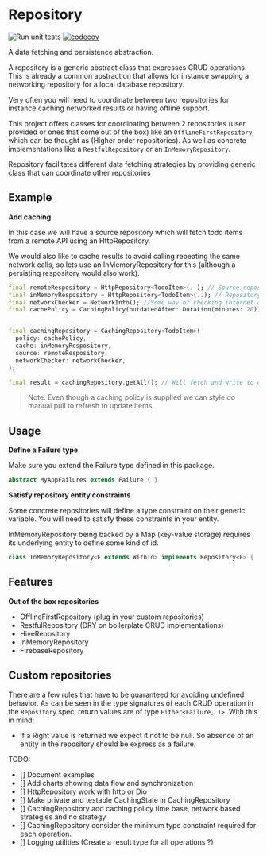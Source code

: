 # Repository

![Run unit tests](https://github.com/EagleDev-io/flutter_repository/workflows/Run%20unit%20tests/badge.svg)
[![codecov](https://codecov.io/gh/EagleDev-io/flutter_repository/branch/master/graph/badge.svg)](https://codecov.io/gh/EagleDev-io/flutter_repository)

A data fetching and persistence abstraction.

A repository is a generic abstract class that expresses CRUD operations.
This is already a common abstraction that allows for instance swapping a networking repository for
a local database repository.

Very often you will need to coordinate between two repositories for instance caching networked
results or having offline support.

This project offers classes for coordinating between 2 repositories (user provided or ones that
come out of the box) like an `OfflineFirstRepository`, which can be thought as
(Higher order repositories). As well as concrete implementations like a `RestfulRepository` or an
`InMemoryRepository`.

Repository facilitates different data fetching strategies by providing generic class that can coordinate other repositories

## Example

**Add caching**

In this case we will have a source repository which will fetch todo items from a remote API
using an HttpRepository.

We would also like to cache results to avoid calling repeating the same network calls, so lets use an InMemoryRepository
for this (although a persisting respository would also work).

```dart
final remoteRespository = HttpRepository<TodoItem>(..); // Source repository
final inMemoryRespository = HttpRepository<TodoItem>(..); // Repository used to cache data
final networkChecker = NetworkInfo(); //Some way of checking internet access
final cachePolicy = CachingPolicy(outdatedAfter: Duration(minutes: 20)); //Determine how often cache is invalidated


final cachingRepository = CachingRepository<TodoItem>(
  policy: cachePolicy,
  cache: inMemoryRespository,
  source: remoteRespository,
  networkChecker: networkChecker,
);

final result = cachingRepository.getAll(); // Will fetch and write to cache

```

> Note: Even though a caching policy is supplied we can style do manual pull
> to refresh to update items.

## Usage

**Define a Failure type**

Make sure you extend the Failure type defined in this package.

```dart
abstract MyAppFailures extends Failure { }
```

**Satisfy repository entity constraints**

Some concrete repositories will define a type constraint on their generic variable.
You will need to satisfy these constraints in your entity.

InMemoryRepository being backed by a Map (key-value storage) requires its underlying entity
to define some kind of id.

```dart
class InMemoryRepository<E extends WithId> implements Repository<E> { ... }
```

## Features

**Out of the box repositories**

- OfflineFirstRepository (plug in your custom repositories)
- RestfulRepository (DRY on boilerplate CRUD implementations)
- HiveRepository
- InMemoryRepository
- FirebaseRepository

## Custom repositories

There are a few rules that have to be guaranteed for avoiding undefined behavior.
As can be seen in the type signatures of each CRUD operation in the `Repository` spec,
return values are of type `Either<Failure, T>`. With this in mind:

- If a Right value is returned we expect it not to be null. So absence of an entity in the repository should be express as a failure.

TODO:

- [] Document examples
- [] Add charts showing data flow and synchronization
- [] HttpRepository work with http or Dio
- [] Make private and testable CachingState in CachingRepository
- [] CachingRepository add caching policy time base, network based strategies and no strategy
- [] CachingRepository consider the minimum type constraint required for each operation.
- [] Logging utilities (Create a result type for all operations ?)
